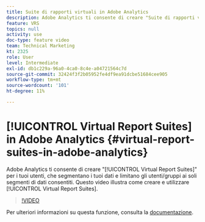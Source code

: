 ```yaml
---
title: Suite di rapporti virtuali in Adobe Analytics
description: Adobe Analytics ti consente di creare "Suite di rapporti virtuali" per i tuoi utenti, che segmentano i tuoi dati e limitano gli utenti/gruppi ai soli segmenti di dati consentiti. Questo video illustra come creare e lavorare con le suite di rapporti virtuali.
feature: VRS
topics: null
activity: use
doc-type: feature video
team: Technical Marketing
kt: 2325
role: User
level: Intermediate
exl-id: db1c229a-96a0-4ca0-8c4e-a04721564c7d
source-git-commit: 32424f3f2b05952fe4df9ea91dcbe51684cee905
workflow-type: tm+mt
source-wordcount: '101'
ht-degree: 11%

---
```


# [!UICONTROL Virtual Report Suites] in Adobe Analytics {#virtual-report-suites-in-adobe-analytics}

Adobe Analytics ti consente di creare &quot;[!UICONTROL Virtual Report Suites]&quot; per i tuoi utenti, che segmentano i tuoi dati e limitano gli utenti/gruppi ai soli segmenti di dati consentiti. Questo video illustra come creare e utilizzare [!UICONTROL Virtual Report Suites].

>[!VIDEO](https://video.tv.adobe.com/v/25412/?quality=12)

Per ulteriori informazioni su questa funzione, consulta la [documentazione](https://marketing.adobe.com/resources/help/en_US/reference/vrs-about.html).
